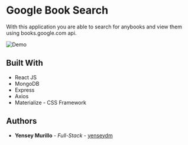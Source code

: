 
# Google Book Search

With this application you are able to search for anybooks and view them using books.google.com api.

![Demo](name-of-giphy.gif)


## Built With

* React JS
* MongoDB
* Express
* Axios
* Materialize - CSS Framework

## Authors

* **Yensey Murillo** - *Full-Stack* - [yenseydm](https://github.com/yenseydm)


